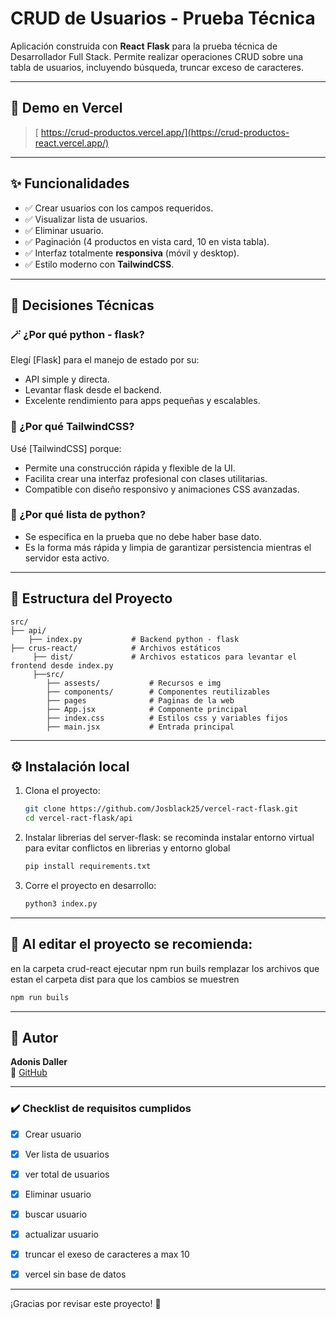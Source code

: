 
# CRUD de Usuarios - Prueba Técnica 

Aplicación construida con **React** **Flask** para la prueba técnica de Desarrollador Full Stack. Permite realizar operaciones CRUD sobre una tabla de usuarios, incluyendo búsqueda, truncar exceso de caracteres.

---

## 🚀 Demo en Vercel

> [ https://crud-productos.vercel.app/](https://crud-productos-react.vercel.app/)

---

## ✨ Funcionalidades

- ✅ Crear usuarios con los campos requeridos.
- ✅ Visualizar lista de usuarios.
- ✅ Eliminar usuario.
- ✅ Paginación (4 productos en vista card, 10 en vista tabla).
- ✅ Interfaz totalmente **responsiva** (móvil y desktop).
- ✅ Estilo moderno con **TailwindCSS**.

---

## 🧠 Decisiones Técnicas

### 🪄 ¿Por qué python - flask?
Elegí [Flask] para el manejo de estado por su:
- API simple y directa.
- Levantar flask desde el backend.
- Excelente rendimiento para apps pequeñas y escalables.

### 🎨 ¿Por qué TailwindCSS?
Usé [TailwindCSS] porque:
- Permite una construcción rápida y flexible de la UI.
- Facilita crear una interfaz profesional con clases utilitarias.
- Compatible con diseño responsivo y animaciones CSS avanzadas.

### 💾 ¿Por qué lista de python?
- Se especifica en la prueba que no debe haber base dato.
- Es la forma más rápida y limpia de garantizar persistencia mientras el servidor esta activo.

---

## 📂 Estructura del Proyecto

```
src/
├── api/
    ├── index.py           # Backend python - flask
├── crus-react/            # Archivos estáticos
     ├── dist/             # Archivos estaticos para levantar el frontend desde index.py
     ├──src/
        ├── assests/           # Recursos e img
        ├── components/        # Componentes reutilizables
        ├── pages              # Paginas de la web
        ├── App.jsx            # Componente principal
        ├── index.css          # Estilos css y variables fijos
        ├── main.jsx           # Entrada principal
```

---

## ⚙️ Instalación local

1. Clona el proyecto:
   ```bash
   git clone https://github.com/Josblack25/vercel-ract-flask.git
   cd vercel-ract-flask/api
   ```

2. Instalar librerias del server-flask:
   se recominda instalar entorno virtual para evitar conflictos en librerias y entorno global
   ```bash
   pip install requirements.txt
   ```
   

4. Corre el proyecto en desarrollo:
   ```bash linux
   python3 index.py
   ```

---

## 🧪 Al editar el proyecto se recomienda:

en la carpeta crud-react ejecutar npm run buils
remplazar los archivos que estan el carpeta dist para que los cambios se muestren

```bash
npm run buils
```

---

## 📝 Autor

**Adonis Daller**  
🐙 [GitHub](https://github.com/josblack25)

---


### ✔️ Checklist de requisitos cumplidos

- [x] Crear usuario
- [x] Ver lista de usuarios
- [x] ver total de usuarios  
- [x] Eliminar usuario
- [x] buscar usuario
- [x] actualizar usuario
- [x] truncar el exeso de caracteres a max 10
- [x] vercel sin base de datos 


---

¡Gracias por revisar este proyecto! 🚀



